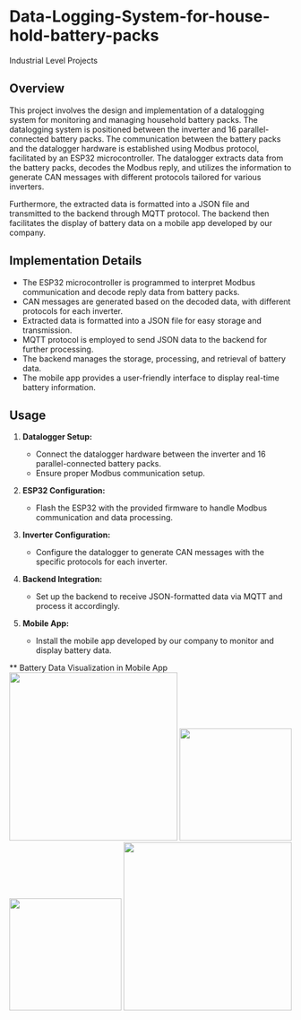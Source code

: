 # Data-Logging-System-for-house-hold-battery-packs
Industrial Level Projects

## Overview

This project involves the design and implementation of a datalogging system for monitoring and managing household battery packs. The datalogging system is positioned between the inverter and 16 parallel-connected battery packs. The communication between the battery packs and the datalogger hardware is established using Modbus protocol, facilitated by an ESP32 microcontroller. The datalogger extracts data from the battery packs, decodes the Modbus reply, and utilizes the information to generate CAN messages with different protocols tailored for various inverters.

Furthermore, the extracted data is formatted into a JSON file and transmitted to the backend through MQTT protocol. The backend then facilitates the display of battery data on a mobile app developed by our company.


## Implementation Details

- The ESP32 microcontroller is programmed to interpret Modbus communication and decode reply data from battery packs.
- CAN messages are generated based on the decoded data, with different protocols for each inverter.
- Extracted data is formatted into a JSON file for easy storage and transmission.
- MQTT protocol is employed to send JSON data to the backend for further processing.
- The backend manages the storage, processing, and retrieval of battery data.
- The mobile app provides a user-friendly interface to display real-time battery information.

## Usage

1. **Datalogger Setup:**
   - Connect the datalogger hardware between the inverter and 16 parallel-connected battery packs.
   - Ensure proper Modbus communication setup.

2. **ESP32 Configuration:**
   - Flash the ESP32 with the provided firmware to handle Modbus communication and data processing.

3. **Inverter Configuration:**
   - Configure the datalogger to generate CAN messages with the specific protocols for each inverter.

4. **Backend Integration:**
   - Set up the backend to receive JSON-formatted data via MQTT and process it accordingly.

5. **Mobile App:**
   - Install the mobile app developed by our company to monitor and display battery data.
  
** Battery Data Visualization in Mobile App
<img src="https://github.com/temci024/Data-Logging-System-for-house-hold-battery-packs/assets/129023792/ede98c93-8d37-4519-afa1-06e0231fdcee" width="300">
<img src="https://github.com/temci024/Data-Logging-System-for-house-hold-battery-packs/assets/129023792/f0c278a8-6c6b-4998-889a-7ac5a73ec177" width="200">
<img src="https://github.com/temci024/Data-Logging-System-for-house-hold-battery-packs/assets/129023792/ed08c023-5502-4a47-9554-5d04b9962678" width="200">
<img src="https://github.com/temci024/Data-Logging-System-for-house-hold-battery-packs/assets/129023792/2f5a57db-26e2-4d34-a097-673ef2c2964d" width="300">

